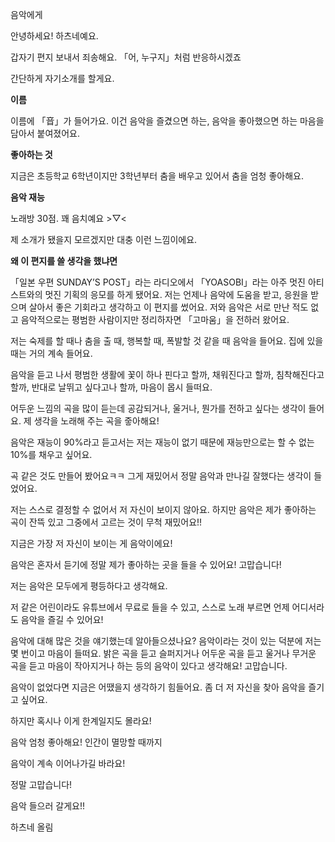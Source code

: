 음악에게

안녕하세요! 하츠네예요.

갑자기 편지 보내서 죄송해요. 「어, 누구지」처럼 반응하시겠죠

간단하게 자기소개를 할게요.

**이름**

이름에 「音」가 들어가요. 이건 음악을 즐겼으면 하는, 음악을 좋아했으면 하는 마음을 담아서 붙여졌어요.

**좋아하는 것**

지금은 초등학교 6학년이지만 3학년부터 춤을 배우고 있어서 춤을 엄청 좋아해요.

**음악 재능**

노래방 30점. 꽤 음치예요 >▽<

제 소개가 됐을지 모르겠지만 대충 이런 느낌이에요.

**왜 이 편지를 쓸 생각을 했냐면**

「일본 우편 SUNDAY’S POST」라는 라디오에서 「YOASOBI」라는 아주 멋진 아티스트와의 멋진 기획의 응모를 하게 됐어요. 저는 언제나 음악에 도움을 받고, 응원을 받으며 살아서 좋은 기회라고 생각하고 이 편지를 썼어요. 저와 음악은 서로 만난 적도 없고 음악적으로는 평범한 사람이지만 정리하자면 「고마움」을 전하러 왔어요.

저는 숙제를 할 때나 춤을 출 때, 행복할 때, 폭발할 것 같을 때 음악을 들어요. 집에 있을 때는 거의 계속 들어요.

음악을 듣고 나서 평범한 생활에 꽃이 하나 핀다고 할까, 채워진다고 할까, 침착해진다고 할까, 반대로 날뛰고 싶다고나 할까, 마음이 몹시 들떠요.

어두운 느낌의 곡을 많이 듣는데 공감되거나, 울거나, 뭔가를 전하고 싶다는 생각이 들어요. 제 생각을 노래해 주는 곡을 줗아해요!

음악은 재능이 90%라고 듣고서는 저는 재능이 없기 때문에 재능만으로는 할 수 없는 10%를 채우고 싶어요.

곡 같은 것도 만들어 봤어요ㅋㅋ 그게 재밌어서 정말 음악과 만나길 잘했다는 생각이 들었어요.

저는 스스로 결정할 수 없어서 저 자신이 보이지 않아요. 하지만 음악은 제가 좋아하는 곡이 잔뜩 있고 그중에서 고르는 것이 무척 재밌어요!!

지금은 가장 저 자신이 보이는 게 음악이에요!

음악은 혼자서 듣기에 정말 제가 좋아하는 곳을 들을 수 있어요! 고맙습니다!

저는 음악은 모두에게 평등하다고 생각해요.

저 같은 어린이라도 유튜브에서 무료로 들을 수 있고, 스스로 노래 부르면 언제 어디서라도 음악을 즐길 수 있어요!

음악에 대해 많은 것을 얘기했는데 알아들으셨나요? 음악이라는 것이 있는 덕분에 저는 몇 번이고 마음이 들떠요. 밝은 곡을 듣고 슬퍼지거나 어두운 곡을 듣고 울거나 무거운 곡을 듣고 마음이 작아지거나 하는 등의 음악이 있다고 생각해요! 고맙습니다.

음악이 없었다면 지금은 어땠을지 생각하기 힘들어요. 좀 더 저 자신을 찾아 음악을 즐기고 싶어요.

하지만 혹시나 이게 한계일지도 몰라요!

음악 엄청 좋아해요! 인간이 멸망할 때까지

음악이 계속 이어나가길 바라요!

정말 고맙습니다!

음악 들으러 갈게요!!

하츠네 올림

